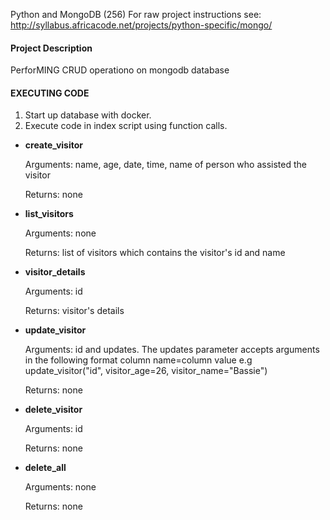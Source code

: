 Python and MongoDB (256)
For raw project instructions see: http://syllabus.africacode.net/projects/python-specific/mongo/
#### **Project Description**

PerforMING CRUD operationo on mongodb database
#### **EXECUTING CODE**
1. Start up database with docker.
2. Execute code in index script using function calls.

* **create_visitor**

    Arguments: name, age, date, time, name of person who assisted the visitor

    Returns: none

* **list_visitors**

    Arguments: none
     
    Returns: list of visitors which contains the visitor's id and name

* **visitor_details**

    Arguments: id

    Returns: visitor's details

* **update_visitor**

    Arguments: id and updates. The updates parameter accepts arguments in the following format column name=column value e.g update_visitor("id", visitor_age=26, visitor_name="Bassie")

    Returns: none

* **delete_visitor** 

    Arguments: id

    Returns: none

* **delete_all**

    Arguments: none

    Returns: none

